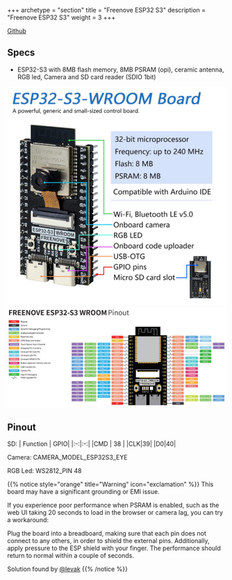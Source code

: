 +++
archetype = "section"
title = "Freenove ESP32 S3"
description =  "Freenove ESP32 S3"
weight = 3
+++

[Github](https://github.com/Freenove/Freenove_ESP32_S3_WROOM_Board)

## Specs
* ESP32-S3 with 8MB flash memory, 8MB PSRAM (opi), ceramic antenna, RGB led, Camera and SD card reader (SDIO 1bit)


![image](front.jpg?width=400px)
![image](pinout.png?width=400px)

## Pinout

SD:
| Function | GPIO|
|:-:|:-:|
|CMD | 38 |
|CLK|39| 
|D0|40|

Camera: CAMERA_MODEL_ESP32S3_EYE

RGB Led:  WS2812_PIN  48
 

{{% notice style="orange" title="Warning" icon="exclamation" %}}
This board may have a significant grounding or EMI issue.    

If you experience poor performance when PSRAM is enabled, such as the web UI taking 20 seconds to load in the browser or camera lag, you can try a workaround:

Plug the board into a breadboard, making sure that each pin does not connect to any others, in order to shield the external pins. Additionally, apply pressure to the ESP shield with your finger. The performance should return to normal within a couple of seconds.   

Solution found by [@levak](https://github.com/levak)
{{% /notice %}}


